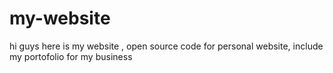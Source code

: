 # my-website
hi guys here is my website , open source code for  personal website, include my portofolio for my business

